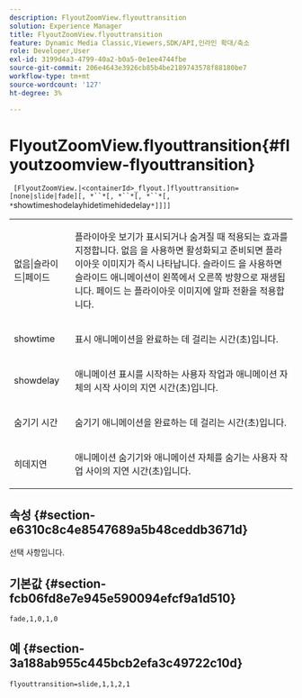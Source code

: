 ```yaml
---
description: FlyoutZoomView.flyouttransition
solution: Experience Manager
title: FlyoutZoomView.flyouttransition
feature: Dynamic Media Classic,Viewers,SDK/API,인라인 확대/축소
role: Developer,User
exl-id: 3199d4a3-4799-40a2-b0a5-0e1ee4744fbe
source-git-commit: 206e4643e3926cb85b4be2189743578f88180be7
workflow-type: tm+mt
source-wordcount: '127'
ht-degree: 3%

---
```


# FlyoutZoomView.flyouttransition{#flyoutzoomview-flyouttransition}

` [FlyoutZoomView.|<containerId>_flyout.]flyouttransition=[none|slide|fade][, *``*[, *``*[, *``*[, *`showtimeshodelayhidetimehidedelay`*]]]]`

<table id="table_AB421835D2454ECD8AA40DBFADBAC65F"> 
 <tbody> 
  <tr> 
   <td colname="col1"> <p> <span class="codeph"> <span class="varname"> 없음|슬라이드|페이드  </span> </span> </p> </td> 
   <td colname="col2"> <p> 플라이아웃 보기가 표시되거나 숨겨질 때 적용되는 효과를 지정합니다. <span class="codeph"> 없음 </span>을 사용하면 활성화되고 준비되면 플라이아웃 이미지가 즉시 나타납니다. <span class="codeph"> 슬라이드 </span>을 사용하면 슬라이드 애니메이션이 왼쪽에서 오른쪽 방향으로 재생됩니다. <span class="codeph"> 페이드 </span> 는 플라이아웃 이미지에 알파 전환을 적용합니다. </p> </td> 
  </tr> 
  <tr> 
   <td colname="col1"> <p> <span class="codeph"> <span class="varname"> showtime  </span> </span> </p> </td> 
   <td colname="col2"> <p> 표시 애니메이션을 완료하는 데 걸리는 시간(초)입니다. </p> </td> 
  </tr> 
  <tr> 
   <td colname="col1"> <p> <span class="codeph"> <span class="varname"> showdelay  </span> </span> </p> </td> 
   <td colname="col2"> <p> 애니메이션 표시를 시작하는 사용자 작업과 애니메이션 자체의 시작 사이의 지연 시간(초)입니다. </p> </td> 
  </tr> 
  <tr> 
   <td colname="col1"> <p> <span class="codeph"> <span class="varname"> 숨기기 시간  </span> </span> </p> </td> 
   <td colname="col2"> <p> 숨기기 애니메이션을 완료하는 데 걸리는 시간(초)입니다. </p> </td> 
  </tr> 
  <tr> 
   <td colname="col1"> <p> <span class="codeph"> <span class="varname"> 히데지연  </span> </span> </p> </td> 
   <td colname="col2"> <p> 애니메이션 숨기기와 애니메이션 자체를 숨기는 사용자 작업 사이의 지연 시간(초)입니다. </p> </td> 
  </tr> 
 </tbody> 
</table>

## 속성 {#section-e6310c8c4e8547689a5b48ceddb3671d}

선택 사항입니다.

## 기본값 {#section-fcb06fd8e7e945e590094efcf9a1d510}

`fade,1,0,1,0`

## 예 {#section-3a188ab955c445bcb2efa3c49722c10d}

`flyouttransition=slide,1,1,2,1`

